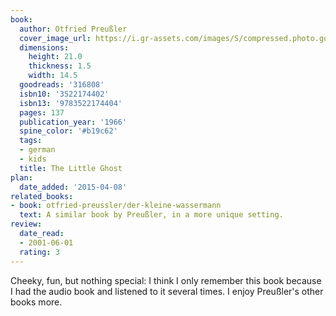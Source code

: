 ```yaml
---
book:
  author: Otfried Preußler
  cover_image_url: https://i.gr-assets.com/images/S/compressed.photo.goodreads.com/books/1392994064l/316808._SX98_.jpg
  dimensions:
    height: 21.0
    thickness: 1.5
    width: 14.5
  goodreads: '316808'
  isbn10: '3522174402'
  isbn13: '9783522174404'
  pages: 137
  publication_year: '1966'
  spine_color: '#b19c62'
  tags:
  - german
  - kids
  title: The Little Ghost
plan:
  date_added: '2015-04-08'
related_books:
- book: otfried-preussler/der-kleine-wassermann
  text: A similar book by Preußler, in a more unique setting.
review:
  date_read:
  - 2001-06-01
  rating: 3
---
```


Cheeky, fun, but nothing special: I think I only remember this book because I had the audio book and listened to it
several times. I enjoy Preußler's other books more.
